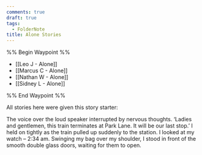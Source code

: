 ```yaml
---
comments: true
draft: true
tags:
  - FolderNote
title: Alone Stories
---
```

%% Begin Waypoint %%
- [[Leo J - Alone]]
- [[Marcus C - Alone]]
- [[Nathan W - Alone]]
- [[Sidney L - Alone]]

%% End Waypoint %%

All stories here were given this story starter:

The voice over the loud speaker interrupted by nervous thoughts. ‘Ladies and gentlemen, this train terminates at Park Lane. It will be our last stop.’ I held on tightly as the train pulled up suddenly to the station. I looked at my watch – 2:34 am. Swinging my bag over my shoulder, I stood in front of the smooth double glass doors, waiting for them to open.
